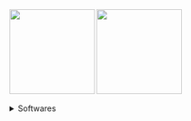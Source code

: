 <a href="https://github-readme-stats.vercel.app/api?username=moshi4&theme=vue&show_icons=true&hide=issues&hide_rank=true">
  <img align="left" src="https://github-readme-stats.vercel.app/api?username=moshi4&theme=vue&show_icons=true&hide=issues&hide_rank=true&number_format=long" height=150/>
</a>
<a href="https://github-readme-stats.vercel.app/api/top-langs/?username=moshi4&theme=vue&layout=compact&hide=roff">
  <img align="center" src="https://github-readme-stats.vercel.app/api/top-langs/?username=moshi4&theme=vue&layout=compact&hide=roff" height=150/>
</a>

<br/>
<br/>

<details>
<summary>Softwares</summary>

<br/>

|Names|Stars & Forks|Issues|PRs|Downloads|
|:---|:---|:---|:---|:---|
|[pyCirclize](https://github.com/moshi4/pycirclize)|[![GitHub Repo stars](https://img.shields.io/github/stars/moshi4/pycirclize)](https://github.com/moshi4/pycirclize/stargazers)<br/>[![GitHub forks](https://img.shields.io/github/forks/moshi4/pycirclize)](https://github.com/moshi4/pycirclize/forks)|[![GitHub Issues](https://img.shields.io/github/issues/moshi4/pycirclize)](https://github.com/moshi4/pycirclize/issues)<br/>[![GitHub Issues](https://img.shields.io/github/issues-closed/moshi4/pycirclize?color=lightgrey)](https://github.com/moshi4/pycirclize/issues?q=is%3Aissue+is%3Aclosed)|[![GitHub Pull Requests](https://img.shields.io/github/issues-pr/moshi4/pycirclize?label=PR)](https://github.com/moshi4/pycirclize/pulls)<br/>[![GitHub Pull Requests](https://img.shields.io/github/issues-pr-closed/moshi4/pycirclize?label=PR&color=lightgrey)](https://github.com/moshi4/pycirclize/pulls?q=is%3Apr+is%3Aclosed)|[![PyPI - Downloads](https://img.shields.io/pypi/dm/pycirclize?label=PyPI)](https://pypi.python.org/pypi/pycirclize)<br/>[![Conda Downloads](https://img.shields.io/conda/d/conda-forge/pycirclize?label=conda-forge)](https://anaconda.org/conda-forge/pycirclize)|
|[pyGenomeViz](https://github.com/moshi4/pygenomeviz)|[![GitHub Repo stars](https://img.shields.io/github/stars/moshi4/pygenomeviz)](https://github.com/moshi4/pygenomeviz/stargazers)<br/>[![GitHub forks](https://img.shields.io/github/forks/moshi4/pygenomeviz)](https://github.com/moshi4/pygenomeviz/forks)|[![GitHub Issues](https://img.shields.io/github/issues/moshi4/pygenomeviz)](https://github.com/moshi4/pygenomeviz/issues)<br/>[![GitHub Issues](https://img.shields.io/github/issues-closed/moshi4/pygenomeviz?color=lightgrey)](https://github.com/moshi4/pygenomeviz/issues?q=is%3Aissue+is%3Aclosed)|[![GitHub Pull Requests](https://img.shields.io/github/issues-pr/moshi4/pygenomeviz?label=PR)](https://github.com/moshi4/pygenomeviz/pulls)<br/>[![GitHub Pull Requests](https://img.shields.io/github/issues-pr-closed/moshi4/pygenomeviz?label=PR&color=lightgrey)](https://github.com/moshi4/pygenomeviz/pulls?q=is%3Apr+is%3Aclosed)|[![PyPI - Downloads](https://img.shields.io/pypi/dm/pygenomeviz?label=PyPI)](https://pypi.python.org/pypi/pygenomeviz)<br/>[![Conda Downloads](https://img.shields.io/conda/d/bioconda/pygenomeviz?label=bioconda)](https://anaconda.org/bioconda/pygenomeviz)|
|[pyMSAviz](https://github.com/moshi4/pymsaviz)|[![GitHub Repo stars](https://img.shields.io/github/stars/moshi4/pymsaviz)](https://github.com/moshi4/pymsaviz/stargazers)<br/>[![GitHub forks](https://img.shields.io/github/forks/moshi4/pymsaviz)](https://github.com/moshi4/pymsaviz/forks)|[![GitHub Issues](https://img.shields.io/github/issues/moshi4/pymsaviz)](https://github.com/moshi4/pymsaviz/issues)<br/>[![GitHub Issues](https://img.shields.io/github/issues-closed/moshi4/pymsaviz?color=lightgrey)](https://github.com/moshi4/pymsaviz/issues?q=is%3Aissue+is%3Aclosed)|[![GitHub Pull Requests](https://img.shields.io/github/issues-pr/moshi4/pymsaviz?label=PR)](https://github.com/moshi4/pymsaviz/pulls)<br/>[![GitHub Pull Requests](https://img.shields.io/github/issues-pr-closed/moshi4/pymsaviz?label=PR&color=lightgrey)](https://github.com/moshi4/pymsaviz/pulls?q=is%3Apr+is%3Aclosed)|[![PyPI - Downloads](https://img.shields.io/pypi/dm/pymsaviz?label=PyPI)](https://pypi.python.org/pypi/pymsaviz)<br/>[![Conda Downloads](https://img.shields.io/conda/d/bioconda/pymsaviz?label=bioconda)](https://anaconda.org/bioconda/pymsaviz)|
|[ANIclustermap](https://github.com/moshi4/aniclustermap)|[![GitHub Repo stars](https://img.shields.io/github/stars/moshi4/aniclustermap)](https://github.com/moshi4/aniclustermap/stargazers)<br/>[![GitHub forks](https://img.shields.io/github/forks/moshi4/aniclustermap)](https://github.com/moshi4/aniclustermap/forks)|[![GitHub Issues](https://img.shields.io/github/issues/moshi4/aniclustermap)](https://github.com/moshi4/aniclustermap/issues)<br/>[![GitHub Issues](https://img.shields.io/github/issues-closed/moshi4/aniclustermap?color=lightgrey)](https://github.com/moshi4/aniclustermap/issues?q=is%3Aissue+is%3Aclosed)|[![GitHub Pull Requests](https://img.shields.io/github/issues-pr/moshi4/aniclustermap?label=PR)](https://github.com/moshi4/aniclustermap/pulls)<br/>[![GitHub Pull Requests](https://img.shields.io/github/issues-pr-closed/moshi4/aniclustermap?label=PR&color=lightgrey)](https://github.com/moshi4/aniclustermap/pulls?q=is%3Apr+is%3Aclosed)|[![PyPI - Downloads](https://img.shields.io/pypi/dm/aniclustermap?label=PyPI)](https://pypi.python.org/pypi/aniclustermap)<br/>[![Conda Downloads](https://img.shields.io/conda/d/bioconda/aniclustermap?label=bioconda)](https://anaconda.org/bioconda/aniclustermap)|
|[COGclassifier](https://github.com/moshi4/cogclassifier)|[![GitHub Repo stars](https://img.shields.io/github/stars/moshi4/cogclassifier)](https://github.com/moshi4/cogclassifier/stargazers)<br/>[![GitHub forks](https://img.shields.io/github/forks/moshi4/cogclassifier)](https://github.com/moshi4/cogclassifier/forks)|[![GitHub Issues](https://img.shields.io/github/issues/moshi4/cogclassifier)](https://github.com/moshi4/cogclassifier/issues)<br/>[![GitHub Issues](https://img.shields.io/github/issues-closed/moshi4/cogclassifier?color=lightgrey)](https://github.com/moshi4/cogclassifier/issues?q=is%3Aissue+is%3Aclosed)|[![GitHub Pull Requests](https://img.shields.io/github/issues-pr/moshi4/cogclassifier?label=PR)](https://github.com/moshi4/cogclassifier/pulls)<br/>[![GitHub Pull Requests](https://img.shields.io/github/issues-pr-closed/moshi4/cogclassifier?label=PR&color=lightgrey)](https://github.com/moshi4/cogclassifier/pulls?q=is%3Apr+is%3Aclosed)|[![PyPI - Downloads](https://img.shields.io/pypi/dm/cogclassifier?label=PyPI)](https://pypi.python.org/pypi/cogclassifier)<br/>[![Conda Downloads](https://img.shields.io/conda/d/bioconda/cogclassifier?label=bioconda)](https://anaconda.org/bioconda/cogclassifier)|
|[phyTreeViz](https://github.com/moshi4/phytreeviz)|[![GitHub Repo stars](https://img.shields.io/github/stars/moshi4/phytreeviz)](https://github.com/moshi4/phytreeviz/stargazers)<br/>[![GitHub forks](https://img.shields.io/github/forks/moshi4/phytreeviz)](https://github.com/moshi4/phytreeviz/forks)|[![GitHub Issues](https://img.shields.io/github/issues/moshi4/phytreeviz)](https://github.com/moshi4/phytreeviz/issues)<br/>[![GitHub Issues](https://img.shields.io/github/issues-closed/moshi4/phytreeviz?color=lightgrey)](https://github.com/moshi4/phytreeviz/issues?q=is%3Aissue+is%3Aclosed)|[![GitHub Pull Requests](https://img.shields.io/github/issues-pr/moshi4/phytreeviz?label=PR)](https://github.com/moshi4/phytreeviz/pulls)<br/>[![GitHub Pull Requests](https://img.shields.io/github/issues-pr-closed/moshi4/phytreeviz?label=PR&color=lightgrey)](https://github.com/moshi4/phytreeviz/pulls?q=is%3Apr+is%3Aclosed)|[![PyPI - Downloads](https://img.shields.io/pypi/dm/phytreeviz?label=PyPI)](https://pypi.python.org/pypi/phytreeviz)<br/>[![Conda Downloads](https://img.shields.io/conda/d/conda-forge/phytreeviz?label=conda-forge)](https://anaconda.org/conda-forge/phytreeviz)|
|[pybarrnap](https://github.com/moshi4/pybarrnap)|[![GitHub Repo stars](https://img.shields.io/github/stars/moshi4/pybarrnap)](https://github.com/moshi4/pybarrnap/stargazers)<br/>[![GitHub forks](https://img.shields.io/github/forks/moshi4/pybarrnap)](https://github.com/moshi4/pybarrnap/forks)|[![GitHub Issues](https://img.shields.io/github/issues/moshi4/pybarrnap)](https://github.com/moshi4/pybarrnap/issues)<br/>[![GitHub Issues](https://img.shields.io/github/issues-closed/moshi4/pybarrnap?color=lightgrey)](https://github.com/moshi4/pybarrnap/issues?q=is%3Aissue+is%3Aclosed)|[![GitHub Pull Requests](https://img.shields.io/github/issues-pr/moshi4/pybarrnap?label=PR)](https://github.com/moshi4/pybarrnap/pulls)<br/>[![GitHub Pull Requests](https://img.shields.io/github/issues-pr-closed/moshi4/pybarrnap?label=PR&color=lightgrey)](https://github.com/moshi4/pybarrnap/pulls?q=is%3Apr+is%3Aclosed)|[![PyPI - Downloads](https://img.shields.io/pypi/dm/pybarrnap?label=PyPI)](https://pypi.python.org/pypi/pybarrnap)<br/>[![Conda Downloads](https://img.shields.io/conda/d/bioconda/pybarrnap?label=bioconda)](https://anaconda.org/bioconda/pybarrnap)|

</details>

